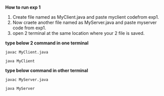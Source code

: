**How to run exp 1**

1) Create file named as MyClient.java and paste myclient codefrom exp1.
2) Now craete another file named as MyServer.java and paste myserver code from exp1.
3) open 2 terminal at the same location where your 2 file is saved.

**type below 2 command in one terminal**

    javac MyClient.java
    
    java MyClient
    
**type below command in other terminal**

    javac MyServer.java
    
    java MyServer


